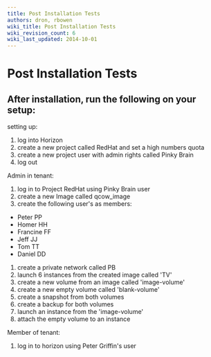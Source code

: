 ```yaml
---
title: Post Installation Tests
authors: dron, rbowen
wiki_title: Post Installation Tests
wiki_revision_count: 6
wiki_last_updated: 2014-10-01
---
```


# Post Installation Tests

## After installation, run the following on your setup:

setting up:

1.  log into Horizon
2.  create a new project called RedHat and set a high numbers quota
3.  create a new project user with admin rights called Pinky Brain
4.  log out

Admin in tenant:

1.  log in to Project RedHat using Pinky Brain user
2.  create a new Image called qcow_image
3.  create the following user's as members:

*   Peter PP
*   Homer HH
*   Francine FF
*   Jeff JJ
*   Tom TT
*   Daniel DD

1.  create a private network called PB
2.  launch 6 instances from the created image called 'TV'
3.  create a new volume from an image called 'image-volume'
4.  create a new empty volume called 'blank-volume'
5.  create a snapshot from both volumes
6.  create a backup for both volumes
7.  launch an instance from the 'image-volume'
8.  attach the empty volume to an instance

Member of tenant:

1.  log in to horizon using Peter Griffin's user
